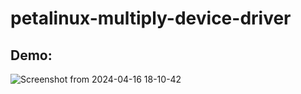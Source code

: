 # petalinux-multiply-device-driver

## Demo:
![Screenshot from 2024-04-16 18-10-42](https://github.com/ivzap/petalinux-multiply-device-driver/assets/64557487/76488534-fe7b-4c09-b210-fe954e80dc34)
